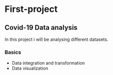 # First-project
## Covid-19 Data analysis
In this project i will be analysing different datasets.
### Basics
- Data integration and transformation
- Data visualization
